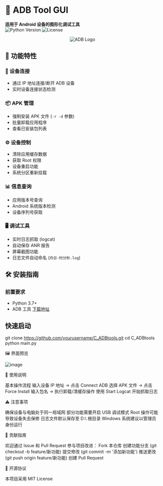 # 📱 ADB Tool GUI

**适用于 Android 设备的图形化调试工具**  
![Python Version](https://img.shields.io/badge/python-3.7%2B-blue)
![License](https://img.shields.io/badge/license-MIT-green)

<div align="center">
  <img src="https://img.icons8.com/color/96/000000/android-os.png" alt="ADB Logo"/>
</div>

## 🌟 功能特性

### 🔗 设备连接
- 通过 IP 地址连接/断开 ADB 设备
- 实时设备连接状态检测

### 📦 APK 管理
- 强制安装 APK 文件 (`-r -d` 参数)
- 批量卸载应用程序
- 查看已安装包列表

### ⚙️ 设备控制
- 清除应用缓存数据
- 获取 Root 权限
- 设备重启功能
- 系统分区重新挂载

### 📊 信息查询
- 应用版本号查询
- Android 系统版本检测
- 设备序列号获取

### 🖥️ 调试工具
- 实时日志抓取 (logcat)
- 自动保存 ANR 报告
- 屏幕截图功能
- 日志文件自动命名 (`月日-时分秒.log`)

## 🛠️ 安装指南

### 前置要求
- Python 3.7+
- ADB 工具 [下载地址](https://developer.android.com/studio/releases/platform-tools)

## 快速启动
git clone https://github.com/yourusername/C_ADBtools.git
cd C_ADBtools
python main.py


🖼️ 界面预览

![image](https://github.com/user-attachments/assets/52c595db-3ed9-49c1-a5b7-d43648b60c4b)



🚀 使用说明

基本操作流程
输入设备 IP 地址 → 点击 Connect ADB
选择 APK 文件 → 点击 Force Install
输入包名 → 执行卸载/清缓存操作
使用 Start Logcat 开始抓取日志

⚠️ 注意事项

确保设备与电脑处于同一局域网
部分功能需要开启 USB 调试模式
Root 操作可能导致设备失去保修
日志文件默认保存至 D:\ 根目录
Windows 系统建议以管理员身份运行


🤝 贡献指南

欢迎通过 Issue 和 Pull Request 参与项目改进：
Fork 本仓库
创建功能分支 (git checkout -b feature/新功能)
提交修改 (git commit -m '添加新功能')
推送更改 (git push origin feature/新功能)
创建 Pull Request

📜 开源协议

本项目采用 MIT License
